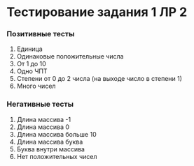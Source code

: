 # Тестирование задания 1 ЛР 2

### Позитивные тесты

1. Единица
2. Одинаковые положительные числа
3. От 1 до 10
4. Одно ЧПТ
5. Степени от 0 до 2 числа (на выходе число в степени 1)
6. Много чисел

### Негативные тесты

1. Длина массива -1
2. Длина массива 0
3. Длина массива больше 10
4. Длина массива буква
5. Буква внутри массива
6. Нет положительных чисел
